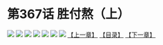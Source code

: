 # 第367话 胜付熬（上）
![](https://mhpic.xiaomingtaiji.net/comic/D/斗破苍穹拆分版/367话/1.jpg-zymk.middle.webp)
![](https://mhpic.xiaomingtaiji.net/comic/D/斗破苍穹拆分版/367话/2.jpg-zymk.middle.webp)
![](https://mhpic.xiaomingtaiji.net/comic/D/斗破苍穹拆分版/367话/3.jpg-zymk.middle.webp)
![](https://mhpic.xiaomingtaiji.net/comic/D/斗破苍穹拆分版/367话/4.jpg-zymk.middle.webp)
![](https://mhpic.xiaomingtaiji.net/comic/D/斗破苍穹拆分版/367话/5.jpg-zymk.middle.webp)
![](https://mhpic.xiaomingtaiji.net/comic/D/斗破苍穹拆分版/367话/6.jpg-zymk.middle.webp)
![](https://mhpic.xiaomingtaiji.net/comic/D/斗破苍穹拆分版/367话/7.jpg-zymk.middle.webp)
[【上一章】](./366.md)
[【目录】](./READMD.md)
[【下一章】](./368.md)
